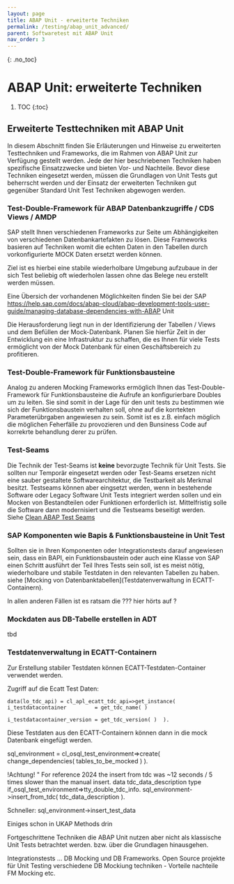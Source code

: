 ```yaml
---
layout: page
title: ABAP Unit - erweiterte Techniken
permalink: /testing/abap_unit_advanced/
parent: Softwaretest mit ABAP Unit
nav_order: 3
---
```


{: .no_toc}
# ABAP Unit: erweiterte Techniken

1. TOC
{:toc}

## Erweiterte Testtechniken mit ABAP Unit  

In diesem Abschnitt finden Sie Erläuterungen und Hinweise zu erweiterten Testtechniken und Frameworks, die im Rahmen von ABAP Unit zur Verfügung gestellt werden. Jede der hier beschriebenen Techniken haben spezifische Einsatzzwecke und bieten Vor- und Nachteile. Bevor diese Techniken eingesetzt werden, müssen die Grundlagen von Unit Tests gut beherrscht werden und der Einsatz der erweiterten Techniken gut gegenüber Standard Unit Test Techniken abgewogen werden.

### Test-Double-Framework für ABAP Datenbankzugriffe / CDS Views / AMDP

SAP stellt Ihnen verschiedenen Frameworks zur Seite um Abhängigkeiten von verschiedenen Datenbankartefakten zu lösen. Diese Frameworks basieren auf Techniken womit die echten Daten in den Tabellen durch vorkonfigurierte MOCK Daten ersetzt werden können.

Ziel ist es hierbei eine stabile wiederholbare Umgebung aufzubaue in der sich Test beliebig oft wiederholen lassen ohne das Belege neu erstellt werden müssen.

Eine Übersich der vorhandenen Möglichkeiten finden Sie bei der SAP
https://help.sap.com/docs/abap-cloud/abap-development-tools-user-guide/managing-database-dependencies-with-ABAP Unit


Die Herausforderung liegt nun in der Identifizierung der Tabellen / Views und dem Befüllen der Mock-Datenbank. 
Planen Sie hierfür Zeit in der Entwicklung ein eine Infrastruktur zu schaffen, die es Ihnen für viele Tests ermöglicht von der Mock Datenbank für einen Geschäftsbereich zu profitieren.

### Test-Double-Framework für Funktionsbausteine

Analog zu anderen Mocking Frameworks ermöglich Ihnen das Test-Double-Framework für Funktionsbausteine die Aufrufe an konfigurierbare Doubles um zu leiten. 
Sie sind somit in der Lage für den unit tests zu bestimmen wie sich der Funktionsbaustein verhalten soll, ohne auf die korrtekten Parameterübrgaben angewiesen zu sein. Somit ist es z.B. einfach möglich die möglichen Feherfälle zu provozieren und den Bunsiness Code auf korrekrte behandlung derer zu prüfen.  

### Test-Seams

Die Technik der Test-Seams ist **keine** bevorzugte Technik für Unit Tests. Sie sollten nur Temporär eingesetzt werden oder
Test-Seams ersetzen nicht eine sauber gestaltete Softwarearchitektur, die Testbarkeit als Merkmal besitzt. Testseams können aber eingsetzt werden, wenn in bestehende Software oder Legacy Software Unit Tests integriert werden sollen und ein Mocken von Bestandteilen oder Funktionen erforderlich ist. Mittelfristig solle die Software dann modernisiert und die Testseams beseitigt werden.  
Siehe [Clean ABAP Test Seams](https://github.com/SAP/styleguides/blob/main/clean-abap/CleanABAP.md#use-test-seams-as-temporary-workaround)



### SAP Komponenten wie Bapis & Funktionsbausteine in Unit Test
Sollten sie in Ihren Komponenten oder Integrationstests darauf angewiesen sein, dass ein BAPI, ein Funktionsbaustein oder auch eine Klasse von SAP einen Schritt ausführt der Teil Ihres Tests sein soll, ist es meist nötig, wiederholbare und stabile Testdaten in den relevanten Tabellen zu haben. siehe [Mocking von Datenbanktabellen](Testdatenverwaltung in ECATT-Containern).

In allen anderen Fällen ist es ratsam die ??? hier hörts auf ?

### Mockdaten aus DB-Tabelle erstellen in ADT

tbd

### Testdatenverwaltung in ECATT-Containern

Zur Erstellung stabiler Testdaten können ECATT-Testdaten-Container verwendet werden. 

Zugriff auf die Ecatt Test Daten: 
 
 ```ABAP 
 data(lo_tdc_api) = cl_apl_ecatt_tdc_api=>get_instance( i_testdatacontainer         = get_tdc_name( )
                                                         i_testdatacontainer_version = get_tdc_version( )  ).
```

Diese Testdaten aus den ECATT-Containern können dann in die mock Datenbank eingefügt werden. 

 sql_environment = cl_osql_test_environment=>create( change_dependencies( tables_to_be_mocked ) ).

!Achtung!
      " For reference 2024 the insert from tdc was ~12 seconds / 5 times slower than the manual insert.
      data tdc_data_description type if_osql_test_environment=>tty_double_tdc_info.
      sql_environment->insert_from_tdc( tdc_data_description ).

Schneller: 
  sql_environment->insert_test_data 



Einiges schon in UKAP Methods drin

Fortgeschrittene Techniken die ABAP Unit nutzen aber nicht als klassische Unit Tests betrachtet werden.
bzw. über die Grundlagen hinausgehen.

Integrationstests ...
DB Mocking und DB Frameworks.
Open Source projekte für Unit Testing
verschiedene DB Mockiung techniken - Vorteile nachteile FM Mocking etc.


